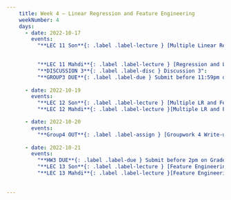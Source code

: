 ```yaml
---
    title: Week 4 – Linear Regression and Feature Engineering
    weekNumber: 4
    days:
      - date: 2022-10-17
        events:
          "**LEC 11 Son**{: .label .label-lecture } [Multiple Linear Regression and Feature Engineering](resources/lecture/lec11_son.pdf), [Code](resources/lecture/lec13_son_demo.zip)": 
            

          "**LEC 11 Mahdi**{: .label .label-lecture } [Regression and Linear Algebra](resources/lecture/lec11_mahdi.pdf), [Annotated](resources/lecture/lec11_mahdi_annotated.pdf), [Code](https://datahub.ucsd.edu/user/msoleymani/notebooks/public/msoleymani/lec11/lec11.ipynb)": "[C2, P14-19](resources/notes/notes_chapter_2.pdf#page=14)"
          "**DISCUSSION 3**{: .label .label-disc } Discussion 3":
          "**GROUP3 DUE**{: .label .label-due } Submit before 11:59pm on Gradescope" : 
          
      - date: 2022-10-19
        events:
          "**LEC 12 Son**{: .label .label-lecture } [Multiple LR and Feature Engineering Cont](resources/lecture/lec12_son.pdf), [Code](resources/lecture/lec12_son_demo.zip)":
          "**LEC 12 Mahdi**{: .label .label-lecture }[Multiple LR and Feature Engineering](resources/lecture/lec12_mahdi.pdf), [Annotated](resources/lecture/lec12_mahdi_annotated.pdf), [Code](https://datahub.ucsd.edu/user/msoleymani/notebooks/public/msoleymani/lec12/lec12.ipynb)": "[C2, P14-19](resources/notes/notes_chapter_2.pdf#page=14)"

      - date: 2022-10-20
        events:
          "**Group4 OUT**{: .label .label-assign } [Groupwork 4 Write-up](resources/groupwork/gw4.pdf)":
      
      - date: 2022-10-21
        events:
          "**HW3 DUE**{: .label .label-due } Submit before 2pm on Gradescope" :
          "**LEC 13 Son**{: .label .label-lecture } [Feature Engineering and Taxonomy of ML](resources/lecture/lec13_son.pdf), [Code](resources/lecture/lec13_son_demo.zip)" :
          "**LEC 13 Mahdi**{: .label .label-lecture }[Feature Engineering](resources/lecture/lec13_mahdi.pdf), [Annotated](resources/lecture/lec13_mahdi_annotated.pdf), [Code](https://datahub.ucsd.edu/user/msoleymani/notebooks/public/msoleymani/lec13/lec13.ipynb)" : "[C2, P14-19](resources/notes/notes_chapter_2.pdf#page=14)"
          
            
---
```

